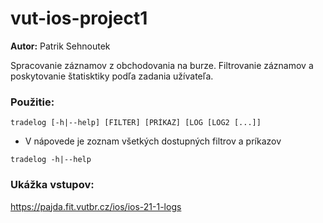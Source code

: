 # vut-ios-project1

**Autor:** Patrik Sehnoutek

Spracovanie záznamov z obchodovania na burze. Filtrovanie záznamov a poskytovanie štatisktiky podľa zadania užívateľa.

### Použitie:
```
tradelog [-h|--help] [FILTER] [PRÍKAZ] [LOG [LOG2 [...]] 
``` 

 * V nápovede je zoznam všetkých dostupných filtrov a príkazov
```
tradelog -h|--help
```

### Ukážka vstupov:

https://pajda.fit.vutbr.cz/ios/ios-21-1-logs

